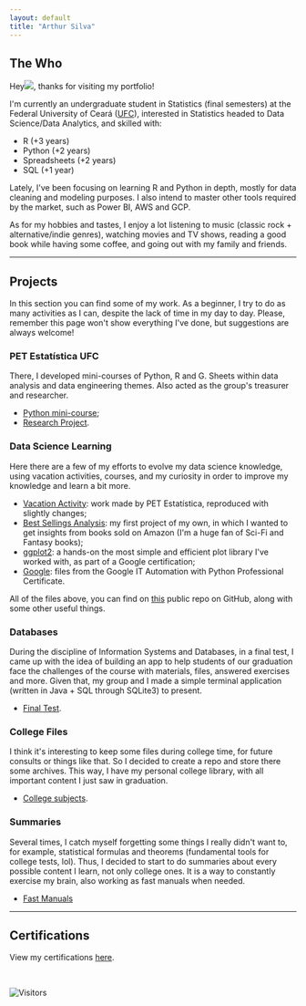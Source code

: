 ```yaml
---
layout: default
title: "Arthur Silva"
---
```


## The Who 

Hey<img class="profile-picture" src="https://cdn.jsdelivr.net/gh/4r7hu3/4r7hu3.github.io/assets/img/logo.jpg">, thanks for visiting my portfolio! 

I'm currently an undergraduate student in Statistics (final semesters) at the Federal University of Ceará ([UFC](https://www.ufc.br/)), interested in Statistics headed to Data Science/Data Analytics, and skilled with:

- R (+3 years)
- Python (+2 years)
- Spreadsheets (+2 years)
- SQL (+1 year)

Lately, I've been focusing on learning R and Python in depth, mostly for data cleaning and modeling purposes. I also intend to master other tools required by the market, such as Power BI, AWS and GCP.

As for my hobbies and tastes, I enjoy a lot listening to music (classic rock + alternative/indie genres), watching movies and TV shows, reading a good book while having some coffee, and going out with my family and friends.

---

## Projects

In this section you can find some of my work. As a beginner, I try to do as many activities as I can, despite the lack of time in my day to day. Please, remember this page won't show everything I've done, but suggestions are always welcome!

### PET Estatística UFC

There, I developed mini-courses of Python, R and G. Sheets within data analysis and data engineering themes. Also acted as the group's treasurer and researcher.

- [Python mini-course](https://github.com/4r7hu3/pet-files/tree/main/Minicursos);
- [Research Project](https://github.com/4r7hu3/pet-files/tree/main/pet-research).

### Data Science Learning

Here there are a few of my efforts to evolve my data science knowledge, using vacation activities, courses, and my curiosity in order to improve my knowledge and learn a bit more.

- [Vacation Activity](https://github.com/4r7hu3/data-science-learning/tree/main/Atividade%20de%20F%C3%A9rias): work made by PET Estatística, reproduced with slightly changes;
- [Best Sellings Analysis](https://github.com/4r7hu3/data-science-learning/tree/main/AED%20Amazon%20Best%20Sellings): my first project of my own, in which I wanted to get insights from books sold on Amazon (I'm a huge fan of Sci-Fi and Fantasy books);
- [ggplot2](https://github.com/4r7hu3/data-science-learning/tree/main/Visualization/ggplot2): a hands-on the most simple and efficient plot library I've worked with, as part of a Google certification;
- [Google](https://github.com/4r7hu3/data-science-learning/tree/main/Google): files from the Google IT Automation with Python Professional Certificate.

All of the files above, you can find on [this](https://github.com/4r7hu3/data-science-learning) public repo on GitHub, along with some other useful things.

### Databases

During the discipline of Information Systems and Databases, in a final test, I came up with the idea of building an app to help students of our graduation face the challenges of the course with materials, files, answered exercises and more. Given that, my group and I made a simple terminal application (written in Java + SQL through SQLite3) to present.

- [Final Test](https://github.com/4r7hu3/Trabalho-Final).

### College Files

I think it's interesting to keep some files during college time, for future consults or things like that. So I decided to create a repo and store there some archives. This way, I have my personal college library, with all important content I just saw in graduation.

- [College subjects](https://github.com/4r7hu3/cadeiras-graduacao).

### Summaries

Several times, I catch myself forgetting some things I really didn't want to, for example, statistical formulas and theorems (fundamental tools for college tests, lol). Thus, I decided to start to do summaries about every possible content I learn, not only college ones. It is a way to constantly exercise my brain, also working as fast manuals when needed.

- [Fast Manuals](https://github.com/4r7hu3/summaries)

---

## Certifications

View my certifications [here](/certifications/certifications.md).

<br>

![Visitors](https://api.visitorbadge.io/api/visitors?path=4r7hu3.github.io&label=Visitors&countColor=%2337d67a)
